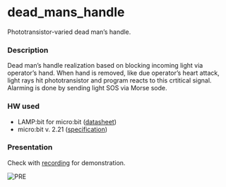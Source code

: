 # dead_mans_handle
Phototransistor-varied dead manʼs handle.

### Description
Dead manʼs handle realization based on blocking incoming light via operatorʼs hand. When hand is removed, like due operatorʼs heart attack, light rays hit phototransistor and program reacts to this crtitical signal. Alarming is done by sending light SOS via Morse sode.

### HW used
- LAMP:bit for micro:bit ([datasheet](https://resources.kitronik.co.uk/pdf/5643-kitronik-lamp-bit-microbit-datasheet.pdf))
- micro:bit v. 2.21 ([specification](https://tech.microbit.org/hardware/))

### Presentation
Check with [recording](https://github.com/bravequickcleverfibreyarn/dead_man_handle/blob/main/pre/pre.mp4) for demonstration.

![PRE](https://github.com/bravequickcleverfibreyarn/dead_man_handle/blob/main/pre/pre.jpg)
